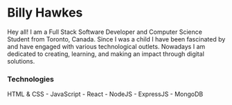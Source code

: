 # Billy Hawkes
Hey all! I am a Full Stack Software Developer and Computer Science Student from Toronto, Canada. Since I was a child I have been fascinated by and have engaged with various technological outlets. Nowadays I am dedicated to creating, learning, and making an impact through digital solutions.

### Technologies
HTML & CSS - JavaScript - React - NodeJS - ExpressJS - MongoDB
